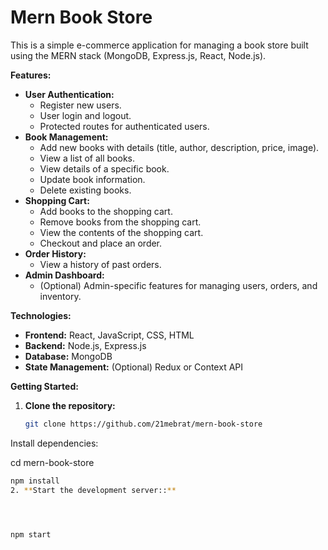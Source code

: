 # Mern Book Store

This is a simple e-commerce application for managing a book store built using the MERN stack (MongoDB, Express.js, React, Node.js).

**Features:**

* **User Authentication:** 
    * Register new users.
    * User login and logout.
    * Protected routes for authenticated users.
* **Book Management:**
    * Add new books with details (title, author, description, price, image).
    * View a list of all books.
    * View details of a specific book.
    * Update book information.
    * Delete existing books.
* **Shopping Cart:**
    * Add books to the shopping cart.
    * Remove books from the shopping cart.
    * View the contents of the shopping cart.
    * Checkout and place an order.
* **Order History:**
    * View a history of past orders.
* **Admin Dashboard:**
    * (Optional) Admin-specific features for managing users, orders, and inventory.

**Technologies:**

* **Frontend:** React, JavaScript, CSS, HTML
* **Backend:** Node.js, Express.js
* **Database:** MongoDB
* **State Management:** (Optional) Redux or Context API

**Getting Started:**

1. **Clone the repository:**
   ```bash
   git clone https://github.com/21mebrat/mern-book-store
   
Install dependencies:

cd mern-book-store
   ```bash
  npm install
2. **Start the development server::**




npm start


